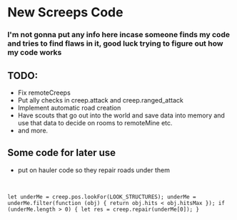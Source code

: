 # New Screeps Code

### I'm not gonna put any info here incase someone finds my code and tries to find flaws in it, good luck trying to figure out how my code works

## TODO:
* Fix remoteCreeps
* Put ally checks in creep.attack and creep.ranged_attack
* Implement automatic road creation
* Have scouts that go out into the world and save data into memory and use that data to decide on rooms to remoteMine etc.
* and more.

## Some code for later use

* put on hauler code so they repair roads under them
<br>

`let underMe = creep.pos.lookFor(LOOK_STRUCTURES);
underMe = underMe.filter(function (obj) {
	return obj.hits < obj.hitsMax
});
if (underMe.length > 0) {
	let res = creep.repair(underMe[0]);
}`

